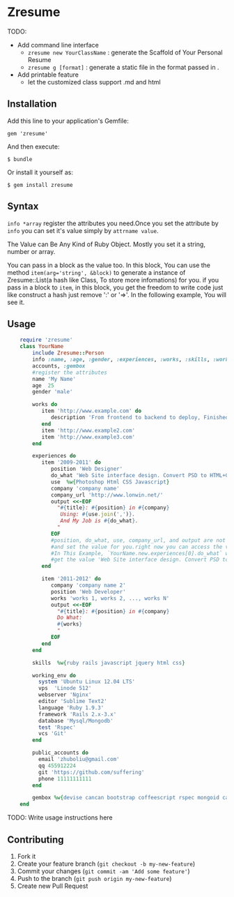 # Zresume

TODO:
* Add command line interface
  * `zresume new YourClassName` : generate the Scaffold of Your Personal Resume
  * `zresume g [format]` : generate a static file in the format passed in .
* Add printable feature
  * let the customized class support .md and html

## Installation

Add this line to your application's Gemfile:

    gem 'zresume'

And then execute:

    $ bundle

Or install it yourself as:

    $ gem install zresume

## Syntax
`info *array` register the attributes you need.Once you set the attribute by `info` you can set it's value simply by `attrname value`.

The Value can Be Any Kind of Ruby Object. Mostly you set it a string, number or array.

You can pass in a block as the value too. In this block, You can use the method `item(arg='string', &block)` to generate a  instance of Zresume::List(a hash like Class, To store more infomations) for you. if you pass in a block to `item`, in this block, you get the freedom to write code just like construct a hash just remove ':' or '=>'. In the following example, You will see it.

## Usage
```ruby
    require 'zresume'
    class YourName
        include Zresume::Person
        info :name, :age, :gender, :experiences, :works, :skills, :working_env, :public_
        accounts, :gembox
        #register the attributes
        name 'My Name'
        age  25
        gender 'male'

        works do
           item 'http://www.example.com' do
              description 'From frontend to backend to deploy, Finished by myself.'
           end
           item 'http://www.example2.com'
           item 'http://www.example3.com'
        end

        experiences do
           item '2009-2011' do
              position 'Web Designer'
              do_what 'Web Site interface design. Convert PSD to HTML+CSS+JS.'
              use  %w{Photoshop Html CSS Javascript}
              company 'company name'
              company_url 'http://www.lonwin.net/'
              output <<-EOF
                "#{title}: #{position} in #{company}
                 Using: #{use.join(',')}.
                 And My Job is #{do_what}.
                "
              EOF
              #position, do_what, use, company_url, and output are not predefined methods.#You just write it, and you will get a method named by it, 
              #and set the value for you.right now you can access the value.
              #In This Example, `YourName.new.experiences[0].do_what` will 
              #get the value 'Web Site interface design. Convert PSD to HTML+CSS+JS.' 
           end

           item '2011-2012' do
              company 'company name 2'
              position 'Web Developer'
              works 'works 1, works 2, ..., works N'
              output <<-EOF
                "#{title}: #{position} in #{company}
                Do What:
                #{works}
                "
              EOF
           end
        end

        skills  %w{ruby rails javascript jquery html css}

        working_env do
          system 'Ubuntu Linux 12.04 LTS'
          vps  'Linode 512'
          webserver 'Nginx'
          editor 'Sublime Text2'
          language 'Ruby 1.9.3'
          framework 'Rails 2.x-3.x'
          database 'Mysql/Mongodb'
          test 'Rspec'
          vcs 'Git'
        end

        public_accounts do
          email 'zhuboliu@gmail.com'
          qq 455912224
          git 'https://github.com/suffering'
          phone 11111111111
        end

        gembox %w{devise cancan bootstrap coffeescript rspec mongoid carrierwave simple_form ckeditor kaminari active_admin}
    end
```
TODO: Write usage instructions here

## Contributing

1. Fork it
2. Create your feature branch (`git checkout -b my-new-feature`)
3. Commit your changes (`git commit -am 'Add some feature'`)
4. Push to the branch (`git push origin my-new-feature`)
5. Create new Pull Request
